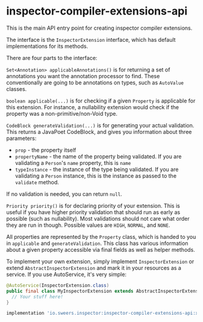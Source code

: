 inspector-compiler-extensions-api
=================================

This is the main API entry point for creating inspector compiler extensions. 

The interface is the `InspectorExtension` interface, which has default implementations for its methods.

There are four parts to the interface:

`Set<Annotation> applicableAnnotations()` is for returning a set of annotations you want the annotation 
processor to find. These conventionally are going to be annotations on types, such as `AutoValue` classes.

`boolean applicable(...)` is for checking if a given `Property` is applicable for this extension. For instance, 
a nullability extension would check if the property was a non-primitive/non-Void type.

`CodeBlock generateValidation(...)` is for generating your actual validation. This returns a JavaPoet CodeBlock, and gives you
information about three parameters:
- `prop` - the property itself
- `propertyName` - the name of the property being validated. If you are validating a `Person`'s `name` property, this is `name`
- `typeInstance` - the instance of the type being validated. If you are validating a `Person` instance, this is the instance as passed to the `validate` method.

If no validation is needed, you can return `null`.

`Priority priority()` is for declaring priority of your extension. This is useful if you have higher priority validation
that should run as early as possible (such as nullability). Most validations should not care what order they are run in though.
Possible values are `HIGH`, `NORMAL`, and `NONE`.

All properties are represented by the `Property` class, which is handed to you in `applicable` and `generateValidation`.
This class has various information about a given property accessible via final fields as well as helper methods.

To implement your own extension, simply implement `InspectorExtension` or extend `AbstractInspectorExtension` and 
mark it in your resources as a service. If you use AutoService, it's very simple:

```java
@AutoService(InspectorExtension.class) 
public final class MyInspectorExtension extends AbstractInspectorExtension {
  // Your stuff here!
}
```

```gradle
implementation 'io.sweers.inspector:inspector-compiler-extensions-api:x.y.z'
```
